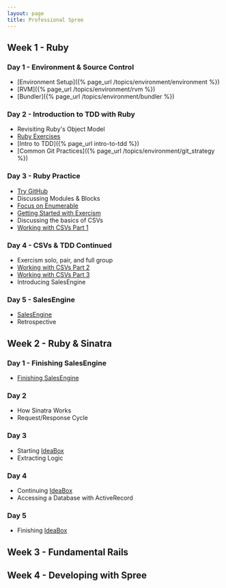 ```yaml
---
layout: page
title: Professional Spree
---
```


## Week 1 - Ruby

### Day 1 - Environment & Source Control

* [Environment Setup]({% page_url /topics/environment/environment %})
* [RVM]({% page_url /topics/environment/rvm %})
* [Bundler]({% page_url /topics/environment/bundler %})

### Day 2 - Introduction to TDD with Ruby

* Revisiting Ruby's Object Model
* [Ruby Exercises](https://github.com/JumpstartLab/ruby-exercises)
* [Intro to TDD]({% page_url intro-to-tdd %})
* [Common Git Practices]({% page_url /topics/environment/git_strategy %})

### Day 3 - Ruby Practice

* [Try GitHub](http://try.github.io/)
* Discussing Modules & Blocks
* [Focus on Enumerable](https://github.com/JumpstartLab/enums-exercises)
* [Getting Started with Exercism](http://exercism.io)
* Discussing the basics of CSVs
* [Working with CSVs Part 1](http://tutorials.jumpstartlab.com/academy/workshops/csv/i.html)

### Day 4 - CSVs & TDD Continued

* Exercism solo, pair, and full group
* [Working with CSVs Part 2](http://tutorials.jumpstartlab.com/academy/workshops/csv/ii.html)
* [Working with CSVs Part 3](http://tutorials.jumpstartlab.com/academy/workshops/csv/iii.html)
* Introducing SalesEngine

### Day 5 - SalesEngine

* [SalesEngine](http://tutorials.jumpstartlab.com/projects/sales_engine.html)
* Retrospective

## Week 2 - Ruby & Sinatra

### Day 1 - Finishing SalesEngine

* [Finishing SalesEngine](http://tutorials.jumpstartlab.com/projects/sales_engine.html)

### Day 2

* How Sinatra Works
* Request/Response Cycle

### Day 3

* Starting [IdeaBox](http://tutorials.jumpstartlab.com/projects/idea_box.html)
* Extracting Logic

### Day 4

* Continuing [IdeaBox](http://tutorials.jumpstartlab.com/projects/idea_box.html)
* Accessing a Database with ActiveRecord

### Day 5

* Finishing [IdeaBox](http://tutorials.jumpstartlab.com/projects/idea_box.html)

## Week 3 - Fundamental Rails

## Week 4 - Developing with Spree